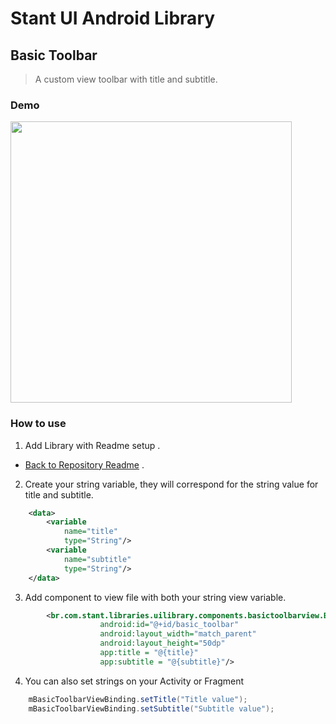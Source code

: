 # Stant UI Android Library

## Basic Toolbar 
> A custom view toolbar with title and subtitle.

### Demo

<p>
  <img src="https://raw.githubusercontent.com/stantmob/stant-ui-android-library/master/ui-library/src/main/java/br/com/stant/libraries/uilibrary/components/basictoolbarview/doc/basic_toolbar.png"  width="450">
</p>

### How to use

1. Add Library with Readme setup .
* [Back to Repository Readme](https://github.com/stantmob/stant-ui-android-library#how-add-into-your-project) .


2. Create your string variable, they will correspond for the string value for title and subtitle.
```xml
    <data>
        <variable
            name="title"
            type="String"/>
        <variable
            name="subtitle"
            type="String"/>
    </data>
```

3. Add component to view file with both your string view variable.
```xml
        <br.com.stant.libraries.uilibrary.components.basictoolbarview.BasicToolbarView
                    android:id="@+id/basic_toolbar"
                    android:layout_width="match_parent"
                    android:layout_height="50dp"
                    app:title = "@{title}"
                    app:subtitle = "@{subtitle}"/>
```

4. You can also set strings on your Activity or Fragment
```java
    mBasicToolbarViewBinding.setTitle("Title value");
    mBasicToolbarViewBinding.setSubtitle("Subtitle value");
            
```
